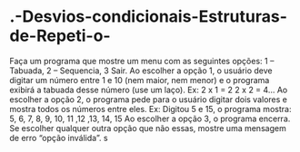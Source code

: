 # .-Desvios-condicionais-Estruturas-de-Repeti-o-
 Faça um programa que mostre um menu com as seguintes opções: 1 – Tabuada, 2 – Sequencia, 3 Sair. Ao escolher a opção 1, o usuário deve digitar um número entre 1 e 10 (nem maior, nem menor) e o programa exibirá a tabuada desse número (use um laço). Ex: 2 x 1 = 2  2 x 2 = 4... Ao escolher a opção 2, o programa pede para o usuário digitar dois valores e mostra todos os números entre eles. Ex: Digitou 5 e 15, o programa mostra:  5, 6, 7, 8, 9, 10, 11 ,12 ,13, 14, 15 Ao escolher a opção 3, o programa encerra. Se escolher qualquer outra opção que não essas, mostre uma mensagem de erro “opção inválida”. s

